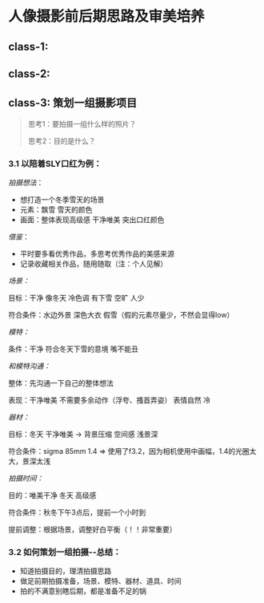 # 人像摄影前后期思路及审美培养

## class-1: 



## class-2:



## class-3: 策划一组摄影项目

> 思考1：要拍摄一组什么样的照片？
>
> 思考2：目的是什么？

### 3.1 以陪着SLY口红为例：



*拍摄想法*：

- 想打造一个冬季雪天的场景
- 元素：飘雪 雪天的颜色
- 画面：整体表现高级感 干净唯美 突出口红颜色



*借鉴*：

- 平时要多看优秀作品，多思考优秀作品的美感来源
- 记录收藏相关作品，随用随取（注：个人见解）



*场景：*

目标：干净 像冬天 冷色调 有下雪 空旷 人少

符合条件：水边外景 深色大衣 假雪（假的元素尽量少，不然会显得low）



*模特：*

条件：干净 符合冬天下雪的意境 嘴不能丑



*和模特沟通：*

整体：先沟通一下自己的整体想法

表现：干净唯美 不需要多余动作（浮夸、搔首弄姿） 表情自然 冷



*器材：*

目标：冬天 干净唯美 -> 背景压缩 空间感 浅景深

符合条件：sigma 85mm 1.4 => 使用了f3.2，因为相机使用中画幅，1.4的光圈太大，景深太浅



*拍摄时间：*

目的：唯美干净 冬天 高级感

符合条件：秋冬下午3点后，提前一个小时到

提前调整：根据场景，调整好白平衡（！！非常重要）



### 3.2 如何策划一组拍摄--总结：

- 知道拍摄目的，理清拍摄思路
- 做足前期拍摄准备，场景、模特、器材、道具、时间
- 拍的不满意别瞎后期，都是准备不足的锅









